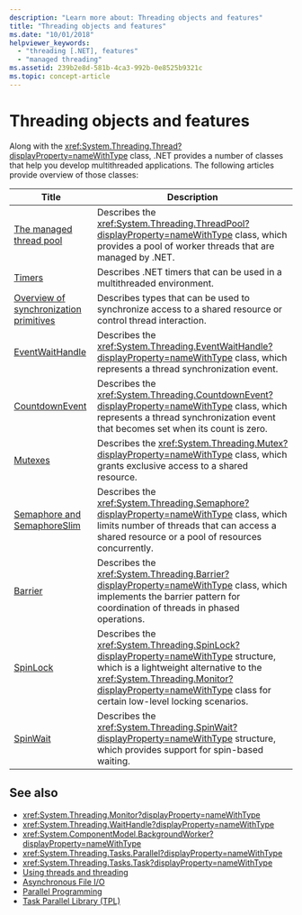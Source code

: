 ```yaml
---
description: "Learn more about: Threading objects and features"
title: "Threading objects and features"
ms.date: "10/01/2018"
helpviewer_keywords: 
  - "threading [.NET], features"
  - "managed threading"
ms.assetid: 239b2e8d-581b-4ca3-992b-0e8525b9321c
ms.topic: concept-article
---
```

# Threading objects and features

Along with the <xref:System.Threading.Thread?displayProperty=nameWithType> class, .NET provides a number of classes that help you develop multithreaded applications. The following articles provide overview of those classes:

|Title|Description|  
|-----------|-----------------|  
|[The managed thread pool](the-managed-thread-pool.md)|Describes the <xref:System.Threading.ThreadPool?displayProperty=nameWithType> class, which provides a pool of worker threads that are managed by .NET.|  
|[Timers](timers.md)|Describes .NET timers that can be used in a multithreaded environment.|
|[Overview of synchronization primitives](overview-of-synchronization-primitives.md)|Describes types that can be used to synchronize access to a shared resource or control thread interaction.|
|[EventWaitHandle](eventwaithandle.md)|Describes the <xref:System.Threading.EventWaitHandle?displayProperty=nameWithType> class, which represents a thread synchronization event.|
|[CountdownEvent](countdownevent.md)|Describes the <xref:System.Threading.CountdownEvent?displayProperty=nameWithType> class, which represents a thread synchronization event that becomes set when its count is zero.|
|[Mutexes](mutexes.md)|Describes the <xref:System.Threading.Mutex?displayProperty=nameWithType> class, which grants exclusive access to a shared resource.|
|[Semaphore and SemaphoreSlim](semaphore-and-semaphoreslim.md)|Describes the <xref:System.Threading.Semaphore?displayProperty=nameWithType> class, which limits number of threads that can access a shared resource or a pool of resources concurrently.|
|[Barrier](barrier.md)|Describes the <xref:System.Threading.Barrier?displayProperty=nameWithType> class, which implements the barrier pattern for coordination of threads in phased operations.|
|[SpinLock](spinlock.md)|Describes the <xref:System.Threading.SpinLock?displayProperty=nameWithType> structure, which is a lightweight alternative to the <xref:System.Threading.Monitor?displayProperty=nameWithType> class for certain low-level locking scenarios.|
|[SpinWait](spinwait.md)|Describes the <xref:System.Threading.SpinWait?displayProperty=nameWithType> structure, which provides support for spin-based waiting.|

## See also

- <xref:System.Threading.Monitor?displayProperty=nameWithType>
- <xref:System.Threading.WaitHandle?displayProperty=nameWithType>
- <xref:System.ComponentModel.BackgroundWorker?displayProperty=nameWithType>
- <xref:System.Threading.Tasks.Parallel?displayProperty=nameWithType>
- <xref:System.Threading.Tasks.Task?displayProperty=nameWithType>
- [Using threads and threading](using-threads-and-threading.md)
- [Asynchronous File I/O](../io/asynchronous-file-i-o.md)
- [Parallel Programming](../parallel-programming/index.md)
- [Task Parallel Library (TPL)](../parallel-programming/task-parallel-library-tpl.md)
